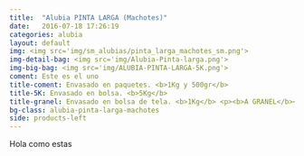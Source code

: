 ```yaml
---
title:  "Alubia PINTA LARGA (Machotes)"
date:   2016-07-18 17:26:19
categories: alubia
layout: default
img: <img src='img/sm_alubias/pinta_larga_machotes_sm.png'>
img-detail-bag: <img src='img/Alubia-Pinta-larga.png'>
img-big-bag: <img src='img/ALUBIA-PINTA-LARGA-5K.png'>
coment: Este es el uno
title-coment: Envasado en paquetes. <b>1Kg y 500gr</b>
title-5K: Envasado en bolsa. <b>5Kg</b>
title-granel: Envasado en bolsa de tela. <b>1Kg</b> <p><b>A GRANEL</b><br> Envasado en bolsa de <b>10Kg, 25Kg</b> 
bg-class: alubia-pinta-larga-machotes 
side: products-left
---
```


Hola como estas